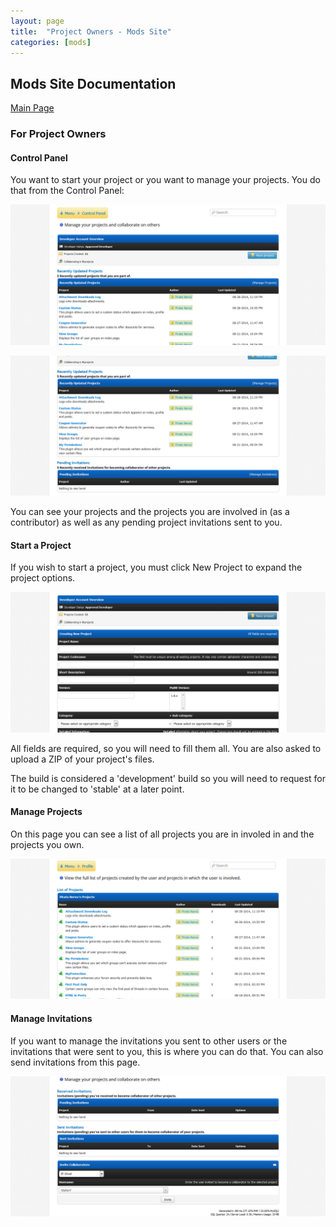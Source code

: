 ```yaml
---
layout: page
title:  "Project Owners - Mods Site"
categories: [mods]
---
```


## Mods Site Documentation

[Main Page](http://docs.mybb.com/mods)

### For Project Owners

#### Control Panel

You want to start your project or you want to manage your projects. You do that from the Control Panel:

[![Control Panel 1](/assets/images/mods/owners1.png)](/assets/images/mods/owners1.png)

[![Control Panel 2](/assets/images/mods/owners2.png)](/assets/images/mods/owners2.png)

You can see your projects and the projects you are involved in (as a contributor) as well as any pending project invitations sent to you.


#### Start a Project

If you wish to start a project, you must click New Project to expand the project options.

[![Start Project](/assets/images/mods/owners3.png)](/assets/images/mods/owners3.png)

All fields are required, so you will need to fill them all. You are also asked to upload a ZIP of your project's files.

The build is considered a 'development' build so you will need to request for it to be changed to 'stable' at a later point.

#### Manage Projects

On this page you can see a list of all projects you are in involed in and the projects you own.

[![Start Project](/assets/images/mods/owners5.png)](/assets/images/mods/owners5.png)

#### Manage Invitations

If you want to manage the invitations you sent to other users or the invitations that were sent to you, this is where you can do that.
You can also send invitations from this page.

[![Start Project](/assets/images/mods/owners4.png)](/assets/images/mods/owners4.png)